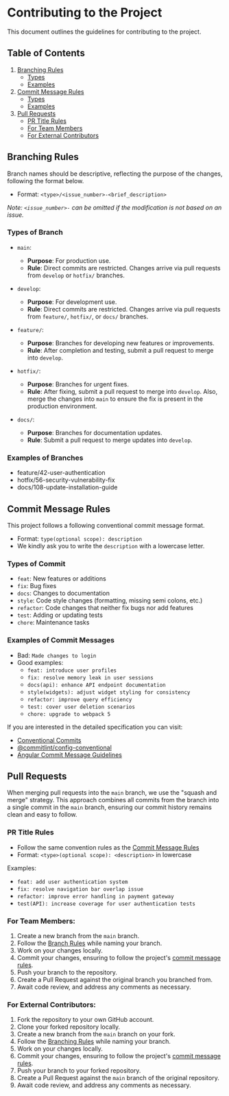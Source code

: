 # Contributing to the Project

This document outlines the guidelines for contributing to the project.

## Table of Contents

1. [Branching Rules](#branching-rules)
   - [Types](#types-of-branch)
   - [Examples](#examples-of-branches)
2. [Commit Message Rules](#commit-message-rules)
   - [Types](#types-of-commit)
   - [Examples](#examples-of-commit-messages)
3. [Pull Requests](#pull-requests)
   - [PR Title Rules](#pr-title-rules)
   - [For Team Members](#for-team-members)
   - [For External Contributors](#for-external-contributors)

## Branching Rules

Branch names should be descriptive, reflecting the purpose of the changes, following the format below.

- Format: `<type>/<issue_number>-<brief_description>`

_Note: `<issue_number>-` can be omitted if the modification is not based on an issue._

### Types of Branch

- `main`:

  - **Purpose**: For production use.
  - **Rule**: Direct commits are restricted. Changes arrive via pull requests from `develop` or `hotfix/` branches.

- `develop`:

  - **Purpose**: For development use.
  - **Rule**: Direct commits are restricted. Changes arrive via pull requests from `feature/`, `hotfix/`, or `docs/` branches.

- `feature/`:

  - **Purpose**: Branches for developing new features or improvements.
  - **Rule**: After completion and testing, submit a pull request to merge into `develop`.

- `hotfix/`:

  - **Purpose**: Branches for urgent fixes.
  - **Rule**: After fixing, submit a pull request to merge into `develop`. Also, merge the changes into `main` to ensure the fix is present in the production environment.

- `docs/`:
  - **Purpose**: Branches for documentation updates.
  - **Rule**: Submit a pull request to merge updates into `develop`.

### Examples of Branches

- feature/42-user-authentication
- hotfix/56-security-vulnerability-fix
- docs/108-update-installation-guide

## Commit Message Rules

This project follows a following conventional commit message format.

- Format: `type(optional scope): description`
- We kindly ask you to write the `description` with a lowercase letter.

### Types of Commit

- `feat`: New features or additions
- `fix`: Bug fixes
- `docs`: Changes to documentation
- `style`: Code style changes (formatting, missing semi colons, etc.)
- `refactor`: Code changes that neither fix bugs nor add features
- `test`: Adding or updating tests
- `chore`: Maintenance tasks

### Examples of Commit Messages

- Bad: `Made changes to login`
- Good examples:
  - `feat: introduce user profiles`
  - `fix: resolve memory leak in user sessions`
  - `docs(api): enhance API endpoint documentation`
  - `style(widgets): adjust widget styling for consistency`
  - `refactor: improve query efficiency`
  - `test: cover user deletion scenarios`
  - `chore: upgrade to webpack 5`

If you are interested in the detailed specification you can visit:

- [Conventional Commits](https://www.conventionalcommits.org/)
- [@commitlint/config-conventional](https://github.com/conventional-changelog/commitlint/tree/master/%40commitlint/config-conventional#commitlintconfig-conventional)
- [Angular Commit Message Guidelines](https://github.com/angular/angular/blob/22b96b9/CONTRIBUTING.md#-commit-message-guidelines)

## Pull Requests

When merging pull requests into the `main` branch, we use the "squash and merge" strategy. This approach combines all commits from the branch into a single commit in the `main` branch, ensuring our commit history remains clean and easy to follow.

### PR Title Rules

- Follow the same convention rules as the [Commit Message Rules](#commit-message-rules)
- Format: `<type>(optional scope): <description>` in lowercase

Examples:

- `feat: add user authentication system`
- `fix: resolve navigation bar overlap issue`
- `refactor: improve error handling in payment gateway`
- `test(API): increase coverage for user authentication tests`

### For Team Members:

1. Create a new branch from the `main` branch.
2. Follow the [Branch Rules](#branching-rules) while naming your branch.
3. Work on your changes locally.
4. Commit your changes, ensuring to follow the project's [commit message rules](#commit-message-rules).
5. Push your branch to the repository.
6. Create a Pull Request against the original branch you branched from.
7. Await code review, and address any comments as necessary.

### For External Contributors:

1. Fork the repository to your own GitHub account.
2. Clone your forked repository locally.
3. Create a new branch from the `main` branch on your fork.
4. Follow the [Branching Rules](#branching-rules) while naming your branch.
5. Work on your changes locally.
6. Commit your changes, ensuring to follow the project's [commit message rules](#commit-message-rules).
7. Push your branch to your forked repository.
8. Create a Pull Request against the `main` branch of the original repository.
9. Await code review, and address any comments as necessary.
